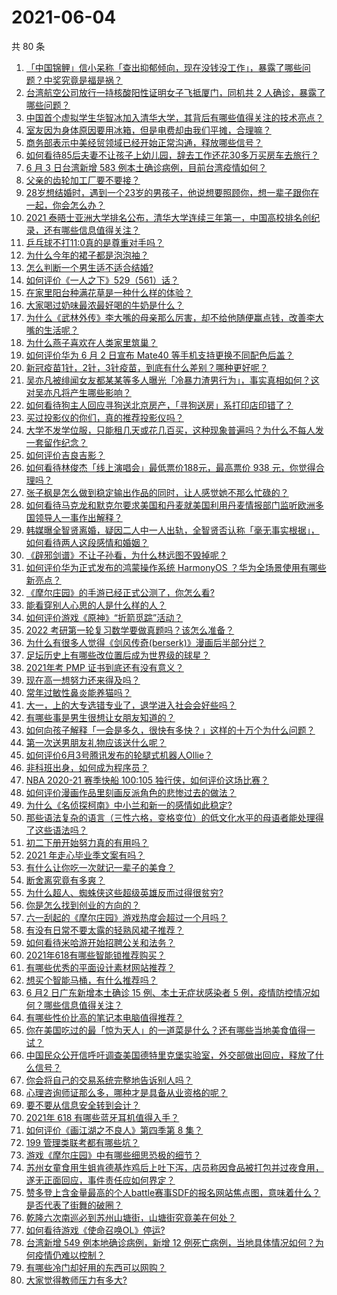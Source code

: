 # 2021-06-04

共 80 条

<!-- BEGIN -->
<!-- 最后更新时间 Fri Jun 04 2021 08:54:45 GMT+0800 (China Standard Time) -->

1. [「中国锦鲤」信小呆称「查出抑郁倾向，现在没钱没工作」，暴露了哪些问题？中奖究竟是福是祸？](https://www.zhihu.com/question/462894547)
2. [台湾航空公司放行一持核酸阳性证明女子飞抵厦门，同机共 2
   人确诊，暴露了哪些问题？](https://www.zhihu.com/question/462921250)
3. [中国首个虚拟学生华智冰加入清华大学，其背后有哪些值得关注的技术亮点？](https://www.zhihu.com/question/462748133)
4. [室友因为身体原因要用冰箱，但是电费却由我们平摊，合理嘛？](https://www.zhihu.com/question/420797339)
5. [商务部表示中美经贸领域已经开始正常沟通，释放哪些信号？](https://www.zhihu.com/question/462954119)
6. [如何看待85后夫妻不让孩子上幼儿园，辞去工作还花30多万买房车去旅行？](https://www.zhihu.com/question/462817977)
7. [6 月 3 日台湾新增 583 例本土确诊病例，目前台湾疫情如何？](https://www.zhihu.com/question/462951292)
8. [父亲的齿轮加工厂要不要接？](https://www.zhihu.com/question/450893153)
9. [28岁想结婚时，遇到一个23岁的男孩子，他说想要照顾你，想一辈子跟你在一起，你会怎么办？](https://www.zhihu.com/question/462023937)
10. [2021
    泰晤士亚洲大学排名公布，清华大学连续三年第一，中国高校排名创纪录，还有哪些信息值得关注？](https://www.zhihu.com/question/462798197)
11. [乒乓球不打11:0真的是尊重对手吗？](https://www.zhihu.com/question/456861730)
12. [为什么今年的裙子都是泡泡袖？](https://www.zhihu.com/question/397465205)
13. [怎么判断一个男生适不适合结婚?](https://www.zhihu.com/question/374079870)
14. [如何评价《一人之下》529（561）话？](https://www.zhihu.com/question/463000516)
15. [在家里阳台种满花草是一种什么样的体验？](https://www.zhihu.com/question/461296029)
16. [大家喝过奶味最浓最好喝的牛奶是什么？](https://www.zhihu.com/question/300989157)
17. [为什么《武林外传》李大嘴的母亲那么厉害，却不给他随便赢点钱，改善李大嘴的生活呢？](https://www.zhihu.com/question/457235719)
18. [为什么燕子喜欢在人类家里筑巢？](https://www.zhihu.com/question/61879411)
19. [如何评价华为 6 月 2 日宣布 Mate40
    等手机支持更换不同配色后盖？](https://www.zhihu.com/question/462906466)
20. [新冠疫苗1针，2针，3针疫苗，到底有什么差别？哪种更好呢？](https://www.zhihu.com/question/460259200)
21. [吴亦凡被绯闻女友都某某等多人曝光「冷暴力渣男行为」，事实真相如何？这对吴亦凡将产生哪些影响？](https://www.zhihu.com/question/462797581)
22. [如何看待狗主人回应寻狗送北京房产，「寻狗送房」系打印店印错了？](https://www.zhihu.com/question/462885049)
23. [买过投影仪的你们，真的推荐投影仪吗？](https://www.zhihu.com/question/437319206)
24. [大学不发学位服，只能租几天或花几百买，这种现象普遍吗？为什么不每人发一套留作纪念？](https://www.zhihu.com/question/461692269)
25. [如何评价吉良吉影？](https://www.zhihu.com/question/23771796)
26. [如何看待林俊杰「线上演唱会」最低票价188元，最高票价 938
    元，你觉得合理吗？](https://www.zhihu.com/question/462572669)
27. [张子枫是怎么做到稳定输出作品的同时，让人感觉她不那么忙碌的？](https://www.zhihu.com/question/457151092)
28. [如何看待马克龙和默克尔要求美国和丹麦就美国利用丹麦情报部门监听欧洲多国领导人一事作出解释？](https://www.zhihu.com/question/462544852)
29. [韩媒曝全智贤离婚，疑因二人中一人出轨，全智贤否认称「毫无事实根据」，如何看待两人这段感情和婚姻？](https://www.zhihu.com/question/462889562)
30. [《辟邪剑谱》不让子孙看，为什么林远图不毁掉呢？](https://www.zhihu.com/question/462706805)
31. [如何评价华为正式发布的鸿蒙操作系统 HarmonyOS
    ？华为全场景使用有哪些新亮点？](https://www.zhihu.com/question/462809074)
32. [《摩尔庄园》的手游已经正式公测了，你怎么看?](https://www.zhihu.com/question/364430672)
33. [能看穿别人心思的人是什么样的人？](https://www.zhihu.com/question/27095943)
34. [如何评价游戏《原神》“折箭觅踪”活动？](https://www.zhihu.com/question/461653474)
35. [2022 考研第一轮复习数学要做真题吗？该怎么准备？](https://www.zhihu.com/question/462563096)
36. [为什么有很多人觉得《剑风传奇(berserk)》漫画后半部分烂？](https://www.zhihu.com/question/25309735)
37. [足坛历史上有哪些改位置后成为世界级的球星？](https://www.zhihu.com/question/461055224)
38. [2021年考 PMP 证书到底还有没有意义？](https://www.zhihu.com/question/439863354)
39. [现在高一想努力还来得及吗？](https://www.zhihu.com/question/462307548)
40. [常年过敏性鼻炎能养猫吗？](https://www.zhihu.com/question/462337268)
41. [大一，上的大专选错专业了，退学进入社会会好些吗？](https://www.zhihu.com/question/460555468)
42. [有哪些事是男生很想让女朋友知道的？](https://www.zhihu.com/question/426854994)
43. [如何向孩子解释「一会是多久，很快有多快？」这样的十万个为什么问题？](https://www.zhihu.com/question/298900284)
44. [第一次送男朋友礼物应该送什么呢？](https://www.zhihu.com/question/320207842)
45. [如何评价6月3号腾讯发布的轮腿式机器人Ollie？](https://www.zhihu.com/question/462906299)
46. [非科班出身，如何成为程序员？](https://www.zhihu.com/question/22426146)
47. [NBA 2020-21 赛季快船 100:105
    独行侠，如何评价这场比赛？](https://www.zhihu.com/question/462883916)
48. [如何评价漫画作品里刻画反派角色的悲惨过去的做法？](https://www.zhihu.com/question/462901330)
49. [为什么《名侦探柯南》中小兰和新一的感情如此稳定?](https://www.zhihu.com/question/462404606)
50. [那些语法复杂的语言（三性六格，变格变位）的低文化水平的母语者能处理得了这些语法吗？](https://www.zhihu.com/question/461259217)
51. [初二下册开始努力真的有用吗？](https://www.zhihu.com/question/455855332)
52. [2021 年走心毕业季文案有吗？](https://www.zhihu.com/question/460634739)
53. [有什么让你吃一次就记一辈子的美食？](https://www.zhihu.com/question/442763529)
54. [断舍离究竟有多爽？](https://www.zhihu.com/question/446430795)
55. [为什么超人、蜘蛛侠这些超级英雄反而过得很贫穷?](https://www.zhihu.com/question/460278007)
56. [你是怎么找到创业的方向的？](https://www.zhihu.com/question/25857988)
57. [六一刮起的《摩尔庄园》游戏热度会超过一个月吗？](https://www.zhihu.com/question/462627134)
58. [有没有日常不要太露的轻熟风裙子推荐？](https://www.zhihu.com/question/323077384)
59. [如何看待米哈游开始招聘公关和法务？](https://www.zhihu.com/question/462619970)
60. [2021年618有哪些智能锁推荐购买？](https://www.zhihu.com/question/462783325)
61. [有哪些优秀的平面设计素材网站推荐？](https://www.zhihu.com/question/20396362)
62. [想买个智能马桶，有什么推荐吗？](https://www.zhihu.com/question/399692624)
63. [6 月2 日广东新增本土确诊 15 例、本土无症状感染者 5
    例，疫情防控情况如何？哪些信息值得关注？](https://www.zhihu.com/question/462877155)
64. [有哪些性价比高的笔记本电脑值得推荐？](https://www.zhihu.com/question/322974536)
65. [你在美国吃过的最「惊为天人」的一道菜是什么？还有哪些当地美食值得一试？](https://www.zhihu.com/question/460654800)
66. [中国民众公开信呼吁调查美国德特里克堡实验室，外交部做出回应，释放了什么信号？](https://www.zhihu.com/question/462767186)
67. [你会将自己的交易系统完整地告诉别人吗？](https://www.zhihu.com/question/462350634)
68. [心理咨询师证那么多，哪种才是具备从业资格的呢？](https://www.zhihu.com/question/454026159)
69. [要不要从信息安全转到会计？](https://www.zhihu.com/question/461034988)
70. [2021年 618 有哪些蓝牙耳机值得入手？](https://www.zhihu.com/question/457255296)
71. [如何评价《画江湖之不良人》第四季第 8 集？](https://www.zhihu.com/question/461641669)
72. [199 管理类联考都有哪些坑？](https://www.zhihu.com/question/312937027)
73. [游戏《摩尔庄园》中有哪些细思恐极的细节？](https://www.zhihu.com/question/334609345)
74. [苏州女童食用生蛆肯德基炸鸡后上吐下泻，店员称因食品被打包并过夜食用，遂无正面回应，事件责任应如何界定？](https://www.zhihu.com/question/462747978)
75. [赞多登上含金量最高的个人battle赛事SDF的报名网站焦点图，意味着什么？是否代表了街舞的破圈？](https://www.zhihu.com/question/462783297)
76. [乾隆六次南巡必到苏州山塘街，山塘街究竟美在何处？](https://www.zhihu.com/question/462338067)
77. [如何看待游戏《使命召唤OL》停运?](https://www.zhihu.com/question/462358079)
78. [台湾新增 549 例本地确诊病例，新增 12
    例死亡病例，当地具体情况如何？为何疫情仍难以控制？](https://www.zhihu.com/question/462760470)
79. [有哪些冷门却好用的东西可以网购？](https://www.zhihu.com/question/31755025)
80. [大家觉得教师压力有多大?](https://www.zhihu.com/question/458760853)

<!-- END -->
